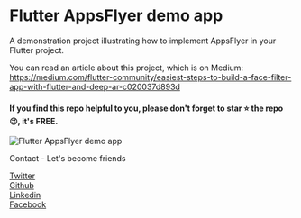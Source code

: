 # Flutter AppsFlyer demo app

A demonstration project illustrating how to implement AppsFlyer in your Flutter project.

You can read an article about this project, which is on Medium: https://medium.com/flutter-community/easiest-steps-to-build-a-face-filter-app-with-flutter-and-deep-ar-c020037d893d

<h4>If you find this repo helpful to you, please don't forget to star ⭐ the repo 😉, it's FREE. </h4>

<img src="https://cdn-images-1.medium.com/max/2400/1*wVBrcnVqPX3J_hj05caziw.png"  title="Flutter AppsFlyer demo app">

Contact - Let's become friends

<a href="https://twitter.com/Promise_Amadi1">Twitter</a></br>
<a href="https://github.com/Wizpna">Github</a></br>
<a href="https://www.linkedin.com/in/promise-amadi-101759a1/">Linkedin</a></br>
<a href="https://www.facebook.com/promise.nzubechi.amadi">Facebook</a>

